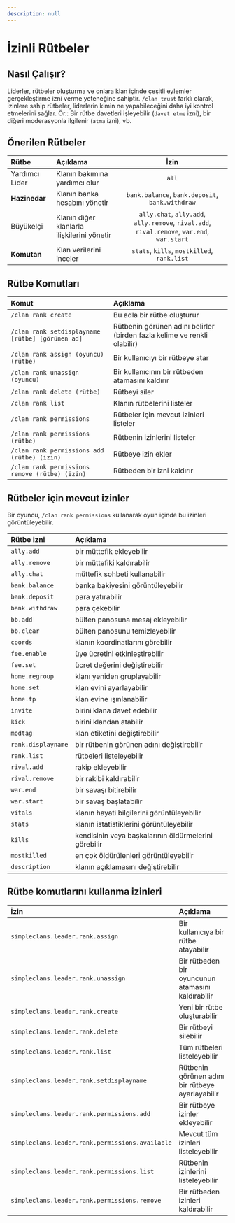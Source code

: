 ```yaml
---
description: null
---
```


# İzinli Rütbeler

## Nasıl Çalışır?

Liderler, rütbeler oluşturma ve onlara klan içinde çeşitli eylemler gerçekleştirme izni verme yeteneğine sahiptir. `/clan trust` farklı olarak, izinlere sahip rütbeler, liderlerin kimin ne yapabileceğini daha iyi kontrol etmelerini sağlar. Ör.: Bir rütbe davetleri işleyebilir \(`davet etme` izni\), bir diğeri moderasyonla ilgilenir \(`atma` izni\), vb.

## Önerilen Rütbeler

| Rütbe | Açıklama | İzin |
| :--- | :--- | :---: |
| Yardımcı Lider | Klanın bakımına yardımcı olur | `all` |
| **Hazinedar** | Klanın banka hesabını yönetir | `bank.balance`, `bank.deposit`, `bank.withdraw` |
| Büyükelçi | Klanın diğer klanlarla ilişkilerini yönetir | `ally.chat`, `ally.add`, `ally.remove`, `rival.add`, `rival.remove`, `war.end`, `war.start` |
| **Komutan** | Klan verilerini inceler | `stats`, `kills`, `mostkilled`, `rank.list` |

## Rütbe Komutları

| Komut | Açıklama |
| :--- | :--- |
| `/clan rank create` | Bu adla bir rütbe oluşturur |
| `/clan rank setdisplayname [rütbe] [görünen ad]` | Rütbenin görünen adını belirler \(birden fazla kelime ve renkli olabilir\) |
| `/clan rank assign (oyuncu) (rütbe)` | Bir kullanıcıyı bir rütbeye atar |
| `/clan rank unassign (oyuncu)` | Bir kullanıcının bir rütbeden atamasını kaldırır |
| `/clan rank delete (rütbe)` | Rütbeyi siler |
| `/clan rank list` | Klanın rütbelerini listeler |
| `/clan rank permissions` | Rütbeler için mevcut izinleri listeler |
| `/clan rank permissions (rütbe)` | Rütbenin izinlerini listeler |
| `/clan rank permissions add (rütbe) (izin)` | Rütbeye izin ekler |
| `/clan rank permissions remove (rütbe) (izin)` | Rütbeden bir izni kaldırır |

## Rütbeler için mevcut izinler

Bir oyuncu, `/clan rank permissions` kullanarak oyun içinde bu izinleri görüntüleyebilir.

| Rütbe izni | Açıklama |
| :--- | :--- |
| `ally.add` | bir müttefik ekleyebilir |
| `ally.remove` | bir müttefiki kaldırabilir |
| `ally.chat` | müttefik sohbeti kullanabilir |
| `bank.balance` | banka bakiyesini görüntüleyebilir |
| `bank.deposit` | para yatırabilir |
| `bank.withdraw` | para çekebilir |
| `bb.add` | bülten panosuna mesaj ekleyebilir |
| `bb.clear` | bülten panosunu temizleyebilir |
| `coords` | klanın koordinatlarını görebilir |
| `fee.enable` | üye ücretini etkinleştirebilir |
| `fee.set` | ücret değerini değiştirebilir |
| `home.regroup` | klanı yeniden gruplayabilir |
| `home.set` | klan evini ayarlayabilir |
| `home.tp` | klan evine ışınlanabilir |
| `invite` | birini klana davet edebilir |
| `kick` | birini klandan atabilir |
| `modtag` | klan etiketini değiştirebilir |
| `rank.displayname` | bir rütbenin görünen adını değiştirebilir |
| `rank.list` | rütbeleri listeleyebilir |
| `rival.add` | rakip ekleyebilir |
| `rival.remove` | bir rakibi kaldırabilir |
| `war.end` | bir savaşı bitirebilir |
| `war.start` | bir savaş başlatabilir |
| `vitals` | klanın hayati bilgilerini görüntüleyebilir |
| `stats` | klanın istatistiklerini görüntüleyebilir |
| `kills` | kendisinin veya başkalarının öldürmelerini görebilir |
| `mostkilled` | en çok öldürülenleri görüntüleyebilir |
| `description` | klanın açıklamasını değiştirebilir |

## Rütbe komutlarını kullanma izinleri

| İzin | Açıklama |
| :--- | :--- |
| `simpleclans.leader.rank.assign` | Bir kullanıcıya bir rütbe atayabilir |
| `simpleclans.leader.rank.unassign` | Bir rütbeden bir oyuncunun atamasını kaldırabilir |
| `simpleclans.leader.rank.create` | Yeni bir rütbe oluşturabilir |
| `simpleclans.leader.rank.delete` | Bir rütbeyi silebilir |
| `simpleclans.leader.rank.list` | Tüm rütbeleri listeleyebilir |
| `simpleclans.leader.rank.setdisplayname` | Rütbenin görünen adını bir rütbeye ayarlayabilir |
| `simpleclans.leader.rank.permissions.add` | Bir rütbeye izinler ekleyebilir |
| `simpleclans.leader.rank.permissions.available` | Mevcut tüm izinleri listeleyebilir |
| `simpleclans.leader.rank.permissions.list` | Rütbenin izinlerini listeleyebilir |
| `simpleclans.leader.rank.permissions.remove` | Bir rütbeden izinleri kaldırabilir |

